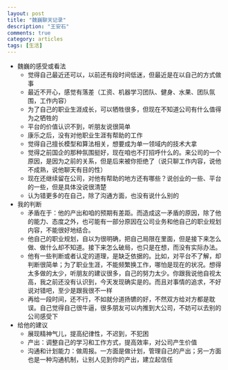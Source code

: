 ```yaml
---
layout: post
title: "魏巍聊天记录"
description: "王安石"
comments: true
category: articles
tags: [生活]
---
```


* 魏巍的感受或看法
	* 觉得自己最近还可以，以前还有段时间低迷，但最近是在以自己的方式做事
	* 最近不开心，感觉有落差（工资、机器学习团队、健身、水果、团队氛围，工作内容）
	* 为了自己的职业生涯成长，可以牺牲很多，但现在不知道公司有什么值得为之牺牲的
	* 平台的价值认识不到，听朋友说很简单
	* 康乐之后，没有对他职业生涯有帮助的工作
	* 觉得自己擅长模型和算法相关，想要成为单一领域内的技术大拿
	* 觉得之前国企的那种氛围挺好，现在咱也不打招呼什么的。来公司的一个原因，是因为之前的关系，但是后来被你拒绝了（说只聊工作内容，说他不成熟，说他聊天有目的性）
	* 现在还继续留在公司，对他有帮助的地方还有哪些？说创业的一些、平台的一些，但是具体没说很清楚
	* 认为错更多的在自己，除了沟通方面，也没有说什么别的
* 我的判断
	* 矛盾在于：他的产出和咱的预期有差距。而造成这一矛盾的原因，除了他的能力、态度之外，也可能有一部分原因在公司业务和他自己的职业规划内容，不能很好地结合。
	* 他自己的职业规划，自以为很明确，把自己局限在里面，但是接下来怎么做、做什么却不知道。接下来怎么破局，也只是在想，而没有实际办法。
	* 他有一些判断或者认定的道理，是缺乏依据的。比如，对平台不了解，却判断很简单；为了职业生涯，不能频繁换工作，哪怕是现在的状况。想得太多做的太少，听朋友的建议很多，自己的努力太少。你跟我说他自视太高，我之前还没有认识到，今天发现确实是的。而且对事情的追求，不好说对错吧，至少是跟我很不一样
	* 再给一段时间，还不行，不如就分道扬镳的好，不然双方给对方都是耽误。自己觉得自己很牛逼，很多朋友可以内推到大公司，不妨可以去别的公司感受下
* 给他的建议
	* 展现精神气儿，提高纪律性，不迟到，不犯困
	* 产出：调整自己的学习和工作方式，提高效率，对公司产生价值
	* 沟通和计划能力：做周报。一方面是做计划，管理自己的产出；另一方面也是一种沟通机制，让别人见到你的产出，建立起信任
